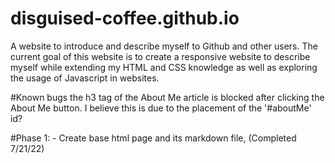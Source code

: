 # disguised-coffee.github.io
A website to introduce and describe myself to Github and other users. 
The current goal of this website is to create a responsive website to describe myself while extending my HTML and CSS knowledge as well as exploring the usage of Javascript in websites.

#Known bugs
 the h3 tag of the About Me article is blocked after clicking the About Me button. I believe this is due to the placement of the '#aboutMe' id?

#Phase 1: 
	- Create base html page and its markdown file, (Completed 7/21/22)